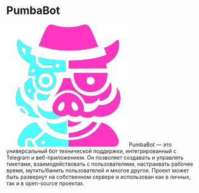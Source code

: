 # PumbaBot
![картинка?](/static/favicon.png)PumbaBot — это универсальный бот технической поддержки, интегрированный с Telegram и веб-приложением. Он позволяет создавать и управлять тикетами, взаимодействовать с пользователями, настраивать рабочее время, мутить/банить пользователей и многое другое. Проект может быть развернут на собственном сервере и использован как в личных, так и в open-source проектах.

